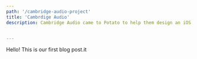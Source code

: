 ```yaml
---
path: '/cambridge-audio-project'
title: 'Cambrdige Audio'
description: Cambridge Audio came to Potato to help them design an iOS and Android application for a new multi-room speaker range - The Evo system. They also wanted to learn product development and lean UX. Whilst on the project I was the product lead; leading the process; gathering research, planning and running the workshop, running the user testing and leading the design of the application.


---
```


Hello! This is our first blog post.it 